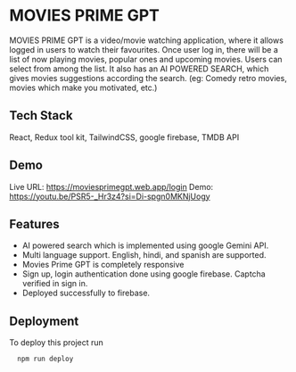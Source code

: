 # MOVIES PRIME GPT

MOVIES PRIME GPT is a video/movie watching application, where it allows logged in users to watch their favourites. Once user log in, there will be a list of now playing movies, popular ones and upcoming movies. Users can select from among the list. It also has an AI POWERED SEARCH, which gives movies suggestions according the search. (eg: Comedy retro movies, movies which make you motivated, etc.) 

## Tech Stack

React, Redux tool kit, TailwindCSS, google firebase, TMDB API

## Demo

Live URL: https://moviesprimegpt.web.app/login
Demo: https://youtu.be/PSR5-_Hr3z4?si=Di-spgn0MKNjUogy

## Features

- AI powered search which is implemented using google Gemini API. 
- Multi language support. English, hindi, and spanish are supported. 
- Movies Prime GPT is completely responsive
- Sign up, login authentication done using google firebase. Captcha verified in sign in. 
- Deployed successfully to firebase. 



## Deployment

To deploy this project run

```bash
  npm run deploy
```

